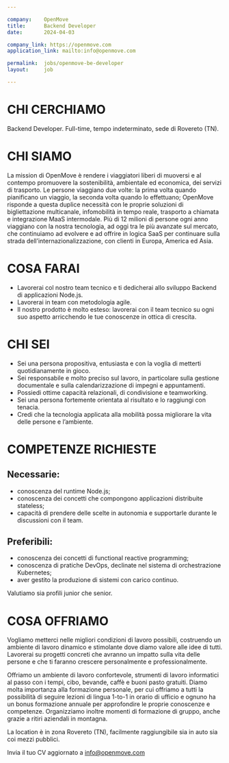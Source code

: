 ```yaml
---

company:    OpenMove
title:      Backend Developer
date:       2024-04-03

company_link: https://openmove.com
application_link: mailto:info@openmove.com

permalink:  jobs/openmove-be-developer
layout:     job

---
```



# CHI CERCHIAMO
Backend Developer. Full-time, tempo indeterminato, sede di Rovereto (TN).


# CHI SIAMO
La mission di OpenMove è rendere i viaggiatori liberi di muoversi e al contempo promuovere la sostenibilità, ambientale ed economica, dei servizi di trasporto.
Le persone viaggiano due volte: la prima volta quando pianificano un viaggio, la seconda volta quando lo effettuano; OpenMove risponde a questa duplice necessità con le proprie soluzioni di bigliettazione multicanale, infomobilità in tempo reale, trasporto a chiamata e integrazione MaaS intermodale.
Più di 12 milioni di persone ogni anno viaggiano con la nostra tecnologia, ad oggi tra le più avanzate sul mercato, che continuiamo ad evolvere e ad offrire in logica SaaS per continuare sulla strada dell’internazionalizzazione, con clienti in Europa, America ed Asia.


# COSA FARAI
- Lavorerai col nostro team tecnico e ti dedicherai allo sviluppo Backend di applicazioni Node.js.
- Lavorerai in team con metodologia agile.
- Il nostro prodotto è molto esteso: lavorerai con il team tecnico su ogni suo aspetto arricchendo le tue conoscenze in ottica di crescita.


# CHI SEI
- Sei una persona propositiva, entusiasta e con la voglia di metterti quotidianamente in gioco.
- Sei responsabile e molto preciso sul lavoro, in particolare sulla gestione documentale e sulla calendarizzazione di impegni e appuntamenti.
- Possiedi ottime capacità relazionali, di condivisione e teamworking.
- Sei una persona fortemente orientata al risultato e lo raggiungi con tenacia.
- Credi che la tecnologia applicata alla mobilità possa migliorare la vita delle persone e l’ambiente.



# COMPETENZE RICHIESTE
## Necessarie:
- conoscenza del runtime Node.js;
- conoscenza dei concetti che compongono applicazioni distribuite stateless;
- capacità di prendere delle scelte in autonomia e supportarle durante le discussioni con il team.

## Preferibili:
- conoscenza dei concetti di functional reactive programming;
- conoscenza di pratiche DevOps, declinate nel sistema di orchestrazione Kubernetes;
- aver gestito la produzione di sistemi con carico continuo.

Valutiamo sia profili junior che senior.


# COSA OFFRIAMO
Vogliamo metterci nelle migliori condizioni di lavoro possibili, costruendo un ambiente di lavoro dinamico e stimolante dove diamo valore alle idee di tutti. Lavorerai su progetti concreti che avranno un impatto sulla vita delle persone e che ti faranno crescere personalmente e professionalmente.

Offriamo un ambiente di lavoro confortevole, strumenti di lavoro informatici al passo con i tempi, cibo, bevande, caffè e buoni pasto gratuiti. Diamo molta importanza alla formazione personale, per cui offriamo a tutti la possibilità di seguire lezioni di lingua 1-to-1 in orario di ufficio e ognuno ha un bonus formazione annuale per approfondire le proprie conoscenze e competenze. Organizziamo inoltre momenti di formazione di gruppo, anche grazie a ritiri aziendali in montagna.

La location è in zona Rovereto (TN), facilmente raggiungibile sia in auto sia coi mezzi pubblici.

Invia il tuo CV aggiornato a [info@openmove.com](mailto:info@openmove.com)
